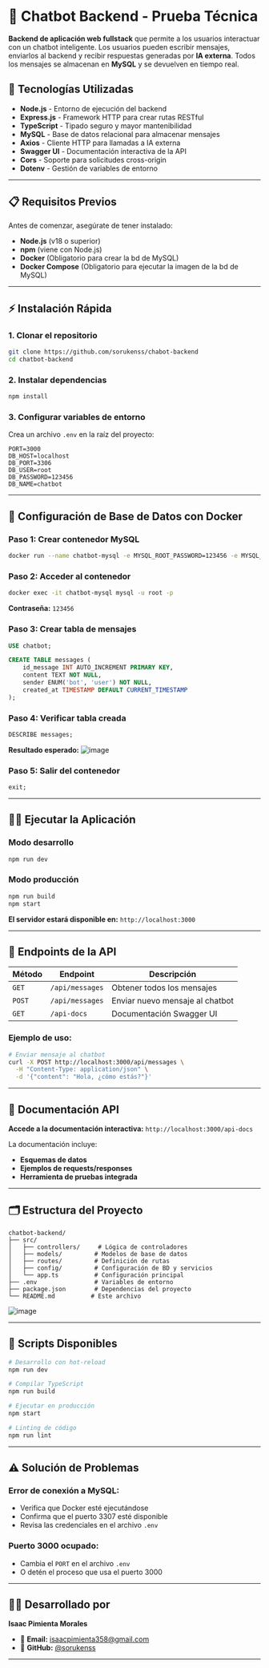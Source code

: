 # 🧠 Chatbot Backend - Prueba Técnica

**Backend de aplicación web fullstack** que permite a los usuarios interactuar con un chatbot inteligente. Los usuarios pueden escribir mensajes, enviarlos al backend y recibir respuestas generadas por **IA externa**. Todos los mensajes se almacenan en **MySQL** y se devuelven en tiempo real.

## 🚀 Tecnologías Utilizadas

- **Node.js** - Entorno de ejecución del backend
- **Express.js** - Framework HTTP para crear rutas RESTful
- **TypeScript** - Tipado seguro y mayor mantenibilidad
- **MySQL** - Base de datos relacional para almacenar mensajes
- **Axios** - Cliente HTTP para llamadas a IA externa
- **Swagger UI** - Documentación interactiva de la API
- **Cors** - Soporte para solicitudes cross-origin
- **Dotenv** - Gestión de variables de entorno

---

## 📋 Requisitos Previos

Antes de comenzar, asegúrate de tener instalado:

- **Node.js** (v18 o superior)
- **npm** (viene con Node.js)
- **Docker** (Obligatorio para crear la bd de MySQL)
- **Docker Compose** (Obligatorio para ejecutar la imagen de la bd de MySQL)

---

## ⚡ Instalación Rápida

### 1. **Clonar el repositorio**

```bash
git clone https://github.com/sorukenss/chabot-backend
cd chatbot-backend
```

### 2. **Instalar dependencias**

```bash
npm install
```

### 3. **Configurar variables de entorno**

Crea un archivo `.env` en la raíz del proyecto:

```env
PORT=3000
DB_HOST=localhost
DB_PORT=3306
DB_USER=root
DB_PASSWORD=123456
DB_NAME=chatbot
```

---

## 🐳 Configuración de Base de Datos con Docker

### **Paso 1: Crear contenedor MySQL**

```bash
docker run --name chatbot-mysql -e MYSQL_ROOT_PASSWORD=123456 -e MYSQL_DATABASE=chatbot -p 3307:3306 -d mysql:8.0
```

### **Paso 2: Acceder al contenedor**

```bash
docker exec -it chatbot-mysql mysql -u root -p
```

**Contraseña:** `123456`

### **Paso 3: Crear tabla de mensajes**

```sql
USE chatbot;

CREATE TABLE messages (
    id_message INT AUTO_INCREMENT PRIMARY KEY,
    content TEXT NOT NULL,
    sender ENUM('bot', 'user') NOT NULL,
    created_at TIMESTAMP DEFAULT CURRENT_TIMESTAMP
);
```

### **Paso 4: Verificar tabla creada**

```sql
DESCRIBE messages;
```

**Resultado esperado:**
![image](https://github.com/user-attachments/assets/84276f8c-d839-4163-9b75-884a6727db3e)


### **Paso 5: Salir del contenedor**

```sql
exit;
```

---

## 🏃‍♂️ Ejecutar la Aplicación

### **Modo desarrollo**

```bash
npm run dev
```

### **Modo producción**

```bash
npm run build
npm start
```

**El servidor estará disponible en:** `http://localhost:3000`

---

## 📡 Endpoints de la API

| Método | Endpoint | Descripción |
|--------|----------|-------------|
| `GET` | `/api/messages` | Obtener todos los mensajes |
| `POST` | `/api/messages` | Enviar nuevo mensaje al chatbot |
| `GET` | `/api-docs` | Documentación Swagger UI |

### **Ejemplo de uso:**

```bash
# Enviar mensaje al chatbot
curl -X POST http://localhost:3000/api/messages \
  -H "Content-Type: application/json" \
  -d '{"content": "Hola, ¿cómo estás?"}'
```

---

## 📖 Documentación API

**Accede a la documentación interactiva:** `http://localhost:3000/api-docs`

La documentación incluye:
- **Esquemas de datos**
- **Ejemplos de requests/responses**
- **Herramienta de pruebas integrada**

---

## 🗂️ Estructura del Proyecto

```
chatbot-backend/
├── src/
│   ├── controllers/     # Lógica de controladores
│   ├── models/         # Modelos de base de datos
│   ├── routes/         # Definición de rutas
│   ├── config/         # Configuración de BD y servicios
│   └── app.ts          # Configuración principal
├── .env                # Variables de entorno
├── package.json        # Dependencias del proyecto
└── README.md          # Este archivo
```

![image](https://github.com/user-attachments/assets/d40e3dc5-cedd-4de9-974c-ee919a7106ed)

---

## 🔧 Scripts Disponibles

```bash
# Desarrollo con hot-reload
npm run dev

# Compilar TypeScript
npm run build

# Ejecutar en producción
npm start

# Linting de código
npm run lint
```

---

## ⚠️ Solución de Problemas

### **Error de conexión a MySQL:**
- Verifica que Docker esté ejecutándose
- Confirma que el puerto 3307 esté disponible
- Revisa las credenciales en el archivo `.env`

### **Puerto 3000 ocupado:**
- Cambia el `PORT` en el archivo `.env`
- O detén el proceso que usa el puerto 3000

---

## 👨‍💻 Desarrollado por

**Isaac Pimienta Morales**

- 📧 **Email:** isaacpimienta358@gmail.com
- 🐙 **GitHub:** [@sorukenss](https://github.com/sorukenss)

---

